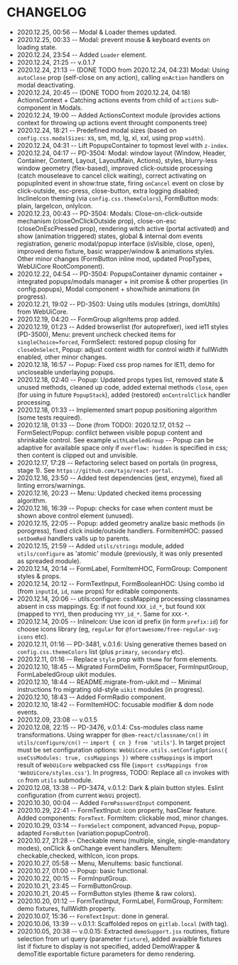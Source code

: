 # CHANGELOG

- 2020.12.25, 00:56 -- Modal & Loader themes updated.
- 2020.12.25, 00:33 -- Modal: prevent mouse & keyboard events on loading state.
- 2020.12.24, 23:54 -- Added `Loader` element.
- 2020.12.24, 21:25 -- v.0.1.7
- 2020.12.24, 21:13 -- (DONE TODO from 2020.12.24, 04:23) Modal: Using `autoClose` prop (self-close on any action), calling `onAction` handlers on modal deactivating.
- 2020.12.24, 20:45 -- (DONE TODO from 2020.12.24, 04:18) ActionsContext + Catching actions events from child of `actions` sub-component in Modals.
- 2020.12.24, 19:00 -- Added ActionsContext module (provides actions context for throwing up actions event throught components tree)
- 2020.12.24, 18:21 -- Predefined modal sizes (based on `config.css.modalSizes`: xs, sm, md, lg, xl, xxl, using prop `width`).
- 2020.12.24, 04:31 -- Lift PopupsContainer to topmost level with `z-index`.
- 2020.12.24, 04:17 -- PD-3504: Modal: window layout (Window, Header, Container, Content, Layout, LayoutMain, Actions), styles, blurry-less window geometry (flex-based), improved click-outside processing (catch mouseleave to cancel click waiting), correct activating on popupInited event in show:true state, firing `onCancel` event on close by click-outside, esc-press, close-button, extra logging disabled; InclineIcon theming (via `config.css.themeColors`), FormButton mods: plain, largeIcon, onlyIcon.
- 2020.12.23, 00:43 -- PD-3504: Modals: Close-on-click-outside mechanism (closeOnClickOutside prop), close-on-esc (closeOnEscPressed prop), rendering witch active (portal activated) and show (animation triggered) states, global & internal dom events registration, generic modal/popup interface (isVisible, close, open), improved demo fixture, basic wrapper/window & animations styles. Other minor changes (FormButton inline mod, updated PropTypes, WebUiCore RootComponent).
- 2020.12.22, 04:54 -- PD-3504: PopupsContainer dynamic container + integrated popups/modals manager + init promise & other properties (in config.popups), Modal component + show/hide animations (in progress).
- 2020.12.21, 19:02 -- PD-3503: Using utils modules (strings, domUtils) from WebUiCore.
- 2020.12.19, 04:20 -- FormGroup alignItems prop added.
- 2020.12.19, 01:23 -- Added browserlist (for autoprefixer), ixed ie11 styles (PD-3500), Menu: prevent uncheck checked items for `singleChoice=forced`, FormSelect: restored popup closing for `closeOnSelect`, Popup: adjust content width for control width if fullWidth enabled, other minor changes.
- 2020.12.18, 16:57 -- Popup: Fixed css prop names for IE11, demo for uncloseable underlaying popups.
- 2020.12.18, 02:40 -- Popup: Updated props types list, removed state & unused methods, cleaned up code, added external methods `close`, `open` (for using in future `PopupStack`), added (restored) `onControlClick` handler processing.
- 2020.12.18, 01:33 -- Implemented smart popup positioning algorithm (some tests required).
- 2020.12.18, 01:33 -- Done (from TODO): 2020.12.17, 01:52 -- FormSelect/Popup: confilct between visible popup content and shrinkable control. See example `withLabeledGroup` -- Popup can be adaptive for available space only if `overflow: hidden` is specified in css; then content is clipped out and unvisible.
- 2020.12.17, 17:28 -- Refactoring select based on portals (in progress, stage 1). See `https://github.com/tajo/react-portal`.
- 2020.12.16, 23:50 -- Added test dependencies (jest, enzyme), fixed all linting errors/warnings.
- 2020.12.16, 20:23 -- Menu: Updated checked items processing algorithm.
- 2020.12.16, 16:39 -- Popup: checks for case when content must be shown above control element (unused).
- 2020.12.15, 22:05 -- Popup: added geometry analize basic methods (in porogress), fixed click inside/outside handlers. FormItemHOC: passed `setDomRed` handlers valls up to parents.
- 2020.12.15, 21:59 -- Added `utils/strings` module, added `utils/configure` as 'atomic' module (previously, it was only presented as spreaded module).
- 2020.12.14, 20:14 -- FormLabel, FormItemHOC, FormGroup: Component styles & props.
- 2020.12.14, 20:12 -- FormTextInput, FormBooleanHOC: Using combo id (from `inputId`, `id`, `name` props) for editable components.
- 2020.12.14, 20:06 -- utils:configure: cssMapping processing classnames absent in css mappings. Eg: if not found `XXX_id_*`, but found `XXX` (mapped to `YYY`), then producing `YYY_id_*`. Same for `XXX-*`.
- 2020.12.14, 20:05 -- InlineIcon: Use icon id prefix (in form `prefix:id`) for choose icons library (eg, `regular` for `@fortawesome/free-regular-svg-icons` etc).
- 2020.12.11, 01:16 -- PD-3481, v.0.1.6: Using generative themes based on `config.css.themeColors` list (plus `primary`, `secondary` etc).
- 2020.12.11, 01:16 -- Replace `style` prop with `theme` for form elements.
- 2020.12.10, 18:45 -- Migrated FormDelim, FormSpacer, FormInputGroup, FormLabeledGroup uikit modules.
- 2020.12.10, 18:44 -- README.migrate-from-uikit.md -- Minimal instructions fro migrating old-style `uikit` modules (in progress).
- 2020.12.10, 18:43 -- Added FormRadio component.
- 2020.12.10, 18:42 -- FormItemHOC: focusable modifier & dom node events.
- 2020.12.09, 23:08 -- v.0.1.5
- 2020.12.08, 22:15 -- PD-3476, v.0.1.4: Css-modules class name transformations. Using wrapper for `@bem-react/classname/cn()` in `utils/configure/cn()` -- `import { cn } from 'utils'`). In target project must be set configuration options: `WebUiCore.utils.setConfigOptions({ useCssModules: true, cssMappings })` where `cssMappings` is import result of `WebUiCore` webpacked css file (`import cssMappings from 'WebUiCore/styles.css'`). In progress, TODO: Replace all `cn` invokes with `cn` from `utils` submodule.
- 2020.12.08, 13:38 -- PD-3474, v.0.1.2: Dark & plain button styles. Eslint configuration (from current `WebUi` project).
- 2020.10.30, 00:04 -- Added `FormPasswordInput` component.
- 2020.10.29, 22:41 -- FormTextInput: icon property, hasClear feature. Added components: `FormText`. FormItem: clickable mod, minor changes.
- 2020.10.29, 03:14 -- `FormSelect` component, advanced `Popup`, popup-adapted `FormButton` (variation:popupControl).
- 2020.10.27, 21:28 -- Checkable menu (multiple, single, single-mandatory modes), onClick & onChange event handlers. MenuItem: checkable,checked, withIcon, icon props.
- 2020.10.27, 05:58 -- Menu, MenuItems: basic functional.
- 2020.10.27, 01:00 -- Popup: basic functional.
- 2020.10.22, 00:15 -- FormInputGroup.
- 2020.10.21, 23:45 -- FormButtonGroup.
- 2020.10.21, 20:45 -- FormButton styles (theme & raw colors).
- 2020.10.20, 01:12 -- FormTextInput, FormLabel, FormGroup, FormItem: demo fixtures, fullWidth property.
- 2020.10.07, 15:36 -- `FormTextInput`: done in general.
- 2020.10.06, 13:39 -- v.0.1.1: Scaffolded repos on `gitlab.local` (with tag).
- 2020.10.05, 20:38 -- v.0.0.15: Extracted `demoSupport.jsx` routines, fixture selection from url query (parameter `fixture`), added avaialble fixtures list if fixture to display is not specified, added DemoWrapper & demoTitle exportable ficture parameters for demo rendering.

<!--
 @changed 2020.12.25, 00:56
-->
